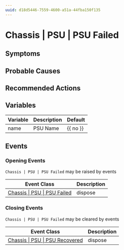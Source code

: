 ```yaml
---
uuid: d18d5446-7559-4600-a51a-44fba150f135
---
```

# Chassis | PSU | PSU Failed

## Symptoms

## Probable Causes

## Recommended Actions

## Variables

| Variable | Description | Default  |
| -------- | ----------- | -------- |
| name     | PSU Name    | {{ no }} |

## Events

### Opening Events
`Chassis | PSU | PSU Failed` may be raised by events

| Event Class                                                                          | Description |
| ------------------------------------------------------------------------------------ | ----------- |
| [Chassis \| PSU \| PSU Failed](../../../event-classes-reference/chassis/psu/psu-failed.md) | dispose     |

### Closing Events
`Chassis | PSU | PSU Failed` may be cleared by events

| Event Class                                                                                | Description |
| ------------------------------------------------------------------------------------------ | ----------- |
| [Chassis \| PSU \| PSU Recovered](../../../event-classes-reference/chassis/psu/psu-recovered.md) | dispose     |
